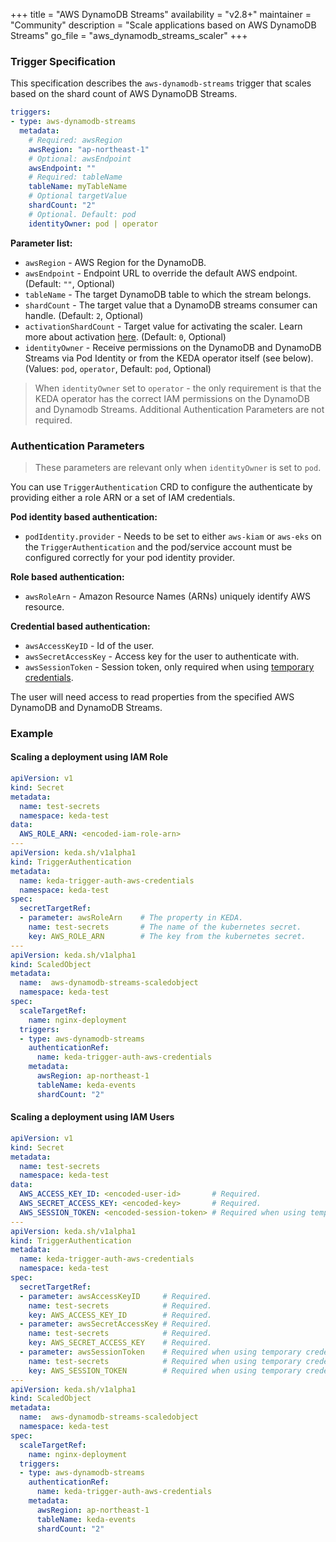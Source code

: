 +++
title = "AWS DynamoDB Streams"
availability = "v2.8+"
maintainer = "Community"
description = "Scale applications based on AWS DynamoDB Streams"
go_file = "aws_dynamodb_streams_scaler"
+++

### Trigger Specification

This specification describes the `aws-dynamodb-streams` trigger that scales based on the shard count of AWS DynamoDB Streams.

```yaml
triggers:
- type: aws-dynamodb-streams
  metadata:
    # Required: awsRegion
    awsRegion: "ap-northeast-1"
    # Optional: awsEndpoint
    awsEndpoint: ""
    # Required: tableName
    tableName: myTableName
    # Optional targetValue
    shardCount: "2"
    # Optional. Default: pod
    identityOwner: pod | operator
```

**Parameter list:**

- `awsRegion` - AWS Region for the DynamoDB.
- `awsEndpoint` - Endpoint URL to override the default AWS endpoint. (Default: `""`, Optional)
- `tableName` - The target DynamoDB table to which the stream belongs.
- `shardCount` - The target value that a DynamoDB streams consumer can handle. (Default: `2`, Optional)
- `activationShardCount` - Target value for activating the scaler. Learn more about activation [here](./../concepts/scaling-deployments.md#activating-and-scaling-thresholds). (Default: `0`, Optional)
- `identityOwner` - Receive permissions on the DynamoDB and DynamoDB Streams via Pod Identity or from the KEDA operator itself (see below). (Values: `pod`, `operator`, Default: `pod`, Optional)

> When `identityOwner` set to `operator` - the only requirement is that the KEDA operator has the correct IAM permissions on the DynamoDB and Dynamodb Streams. Additional Authentication Parameters are not required.

### Authentication Parameters

> These parameters are relevant only when `identityOwner` is set to `pod`.

You can use `TriggerAuthentication` CRD to configure the authenticate by providing either a role ARN or a set of IAM credentials.

**Pod identity based authentication:**

- `podIdentity.provider` - Needs to be set to either `aws-kiam` or `aws-eks` on the `TriggerAuthentication` and the pod/service account must be configured correctly for your pod identity provider.

**Role based authentication:**

- `awsRoleArn` - Amazon Resource Names (ARNs) uniquely identify AWS resource.

**Credential based authentication:**

- `awsAccessKeyID` - Id of the user.
- `awsSecretAccessKey` - Access key for the user to authenticate with.
- `awsSessionToken` - Session token, only required when using [temporary credentials](https://docs.aws.amazon.com/IAM/latest/UserGuide/id_credentials_temp_use-resources.html).

The user will need access to read properties from the specified AWS DynamoDB and DynamoDB Streams.

### Example

#### Scaling a deployment using IAM Role


```yaml
apiVersion: v1
kind: Secret
metadata:
  name: test-secrets
  namespace: keda-test
data:
  AWS_ROLE_ARN: <encoded-iam-role-arn>
---
apiVersion: keda.sh/v1alpha1
kind: TriggerAuthentication
metadata:
  name: keda-trigger-auth-aws-credentials
  namespace: keda-test
spec:
  secretTargetRef:
  - parameter: awsRoleArn    # The property in KEDA.
    name: test-secrets       # The name of the kubernetes secret.
    key: AWS_ROLE_ARN        # The key from the kubernetes secret.
---
apiVersion: keda.sh/v1alpha1
kind: ScaledObject
metadata:
  name:  aws-dynamodb-streams-scaledobject
  namespace: keda-test
spec:
  scaleTargetRef:
    name: nginx-deployment
  triggers:
  - type: aws-dynamodb-streams
    authenticationRef:
      name: keda-trigger-auth-aws-credentials
    metadata:
      awsRegion: ap-northeast-1
      tableName: keda-events
      shardCount: "2"
```


#### Scaling a deployment using IAM Users

```yaml
apiVersion: v1
kind: Secret
metadata:
  name: test-secrets
  namespace: keda-test
data:
  AWS_ACCESS_KEY_ID: <encoded-user-id>       # Required.
  AWS_SECRET_ACCESS_KEY: <encoded-key>       # Required.
  AWS_SESSION_TOKEN: <encoded-session-token> # Required when using temporary credentials.
---
apiVersion: keda.sh/v1alpha1
kind: TriggerAuthentication
metadata:
  name: keda-trigger-auth-aws-credentials
  namespace: keda-test
spec:
  secretTargetRef:
  - parameter: awsAccessKeyID     # Required.
    name: test-secrets            # Required.
    key: AWS_ACCESS_KEY_ID        # Required.
  - parameter: awsSecretAccessKey # Required.
    name: test-secrets            # Required.
    key: AWS_SECRET_ACCESS_KEY    # Required.
  - parameter: awsSessionToken    # Required when using temporary credentials.
    name: test-secrets            # Required when using temporary credentials.
    key: AWS_SESSION_TOKEN        # Required when using temporary credentials.
---
apiVersion: keda.sh/v1alpha1
kind: ScaledObject
metadata:
  name:  aws-dynamodb-streams-scaledobject
  namespace: keda-test
spec:
  scaleTargetRef:
    name: nginx-deployment
  triggers:
  - type: aws-dynamodb-streams
    authenticationRef:
      name: keda-trigger-auth-aws-credentials
    metadata:
      awsRegion: ap-northeast-1
      tableName: keda-events
      shardCount: "2"
```
